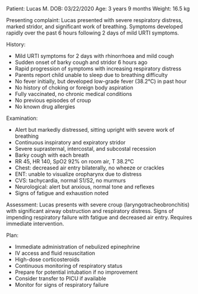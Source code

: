 Patient: Lucas M.
DOB: 03/22/2020
Age: 3 years 9 months
Weight: 16.5 kg

Presenting complaint:
Lucas presented with severe respiratory distress, marked stridor, and significant work of breathing. Symptoms developed rapidly over the past 6 hours following 2 days of mild URTI symptoms.

History:
- Mild URTI symptoms for 2 days with rhinorrhoea and mild cough
- Sudden onset of barky cough and stridor 6 hours ago
- Rapid progression of symptoms with increasing respiratory distress
- Parents report child unable to sleep due to breathing difficulty
- No fever initially, but developed low-grade fever (38.2°C) in past hour
- No history of choking or foreign body aspiration
- Fully vaccinated, no chronic medical conditions
- No previous episodes of croup
- No known drug allergies

Examination:
- Alert but markedly distressed, sitting upright with severe work of breathing
- Continuous inspiratory and expiratory stridor
- Severe suprasternal, intercostal, and subcostal recession
- Barky cough with each breath
- RR 45, HR 140, SpO2 92% on room air, T 38.2°C
- Chest: decreased air entry bilaterally, no wheeze or crackles
- ENT: unable to visualize oropharynx due to distress
- CVS: tachycardia, normal S1/S2, no murmurs
- Neurological: alert but anxious, normal tone and reflexes
- Signs of fatigue and exhaustion noted

Assessment:
Lucas presents with severe croup (laryngotracheobronchitis) with significant airway obstruction and respiratory distress. Signs of impending respiratory failure with fatigue and decreased air entry. Requires immediate intervention.

Plan:
- Immediate administration of nebulized epinephrine
- IV access and fluid resuscitation
- High-dose corticosteroids
- Continuous monitoring of respiratory status
- Prepare for potential intubation if no improvement
- Consider transfer to PICU if available
- Monitor for signs of respiratory failure 